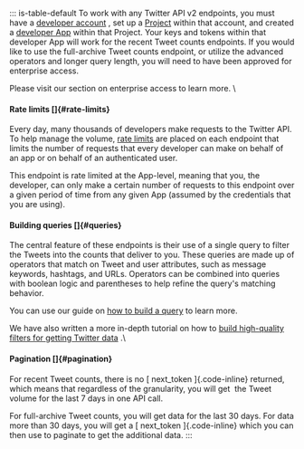 ::: is-table-default
To work with any Twitter API v2 endpoints, you must have a [developer
account](/en/docs/developer-portal/overview) , set up a
[Project](/en/docs/projects/overview) within that account, and created a
[developer App](/en/docs/apps/overview) within that Project. Your keys
and tokens within that developer App will work for the recent Tweet
counts endpoints. If you would like to use the full-archive Tweet counts
endpoint, or utilize the advanced operators and longer query length, you
will need to have been approved for enterprise access.

Please visit our section on enterprise access to learn more. \

#### Rate limits []{#rate-limits}

Every day, many thousands of developers make requests to the Twitter
API. To help manage the volume, [rate
limits](/en/docs/twitter-api/rate-limits) are placed on each endpoint
that limits the number of requests that every developer can make on
behalf of an app or on behalf of an authenticated user.

This endpoint is rate limited at the App-level, meaning that you, the
developer, can only make a certain number of requests to this endpoint
over a given period of time from any given App (assumed by the
credentials that you are using).

####  Building queries  []{#queries} 

The central feature of these endpoints is their use of a single query to
filter the Tweets into the counts that deliver to you. These queries are
made up of operators that match on Tweet and user attributes, such as
message keywords, hashtags, and URLs. Operators can be combined into
queries with boolean logic and parentheses to help refine the query\'s
matching behavior.

You can use our guide on [how to build a
query](/en/docs/twitter-api/tweets/counts/integrate/build-a-query) to
learn more.

We have also written a more in-depth tutorial on how to [build
high-quality filters for getting Twitter
data](/en/docs/tutorials/building-high-quality-filters) .\

#### Pagination []{#pagination}

For recent Tweet counts, there is no [ next_token ]{.code-inline}
returned, which means that regardless of the granularity, you will get 
the Tweet volume for the last 7 days in one API call.

For full-archive Tweet counts, you will get data for the last 30 days.
For data more than 30 days, you will get a [ next_token ]{.code-inline}
which you can then use to paginate to get the additional data.
:::
